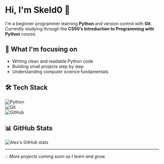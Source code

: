 # Hi, I'm Skeld0 👋  

I'm a beginner programmer learning **Python** and version control with **Git**.  
Currently studying through the **CS50’s Introduction to Programming with Python** course.  

## 🌱 What I'm focusing on
- Writing clean and readable Python code  
- Building small projects step by step  
- Understanding computer science fundamentals  

## 🛠️ Tech Stack
![Python](https://img.shields.io/badge/Python-3776AB?style=for-the-badge&logo=python&logoColor=white)  
![Git](https://img.shields.io/badge/Git-F05032?style=for-the-badge&logo=git&logoColor=white)  
![GitHub](https://img.shields.io/badge/GitHub-181717?style=for-the-badge&logo=github&logoColor=white)  

## 📊 GitHub Stats
![Alex's GitHub stats](https://github-readme-stats.vercel.app/api?username=Skeld0&show_icons=true&theme=default&hide_title=true)  

---

💡 *More projects coming soon as I learn and grow.*
